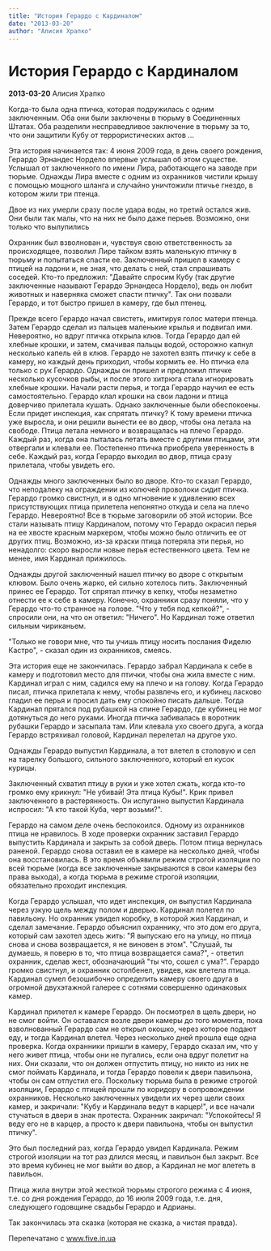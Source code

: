 ```yaml
---
title: "История Герардо с Кардиналом"
date: "2013-03-20"
author: "Алисия Храпко"
---
```


# История Герардо с Кардиналом

**2013-03-20** Алисия Храпко

Когда-то была одна птичка, которая подружилась с одним заключенным. Оба они были заключены в тюрьму в Соединенных Штатах. Оба разделили несправедливое заключение в тюрьму за то, что они защитили Кубу от террористических актов ...

Эта история начинается так: 4 июня 2009 года, в день своего рождения, Герардо Эрнандес Нордело впервые услышал об этом существе. Услышал от заключенного по имени Лира, работающего на заводе при тюрьме. Однажды Лира вместе с одним из охранников чистили крышу с помощью мощного шланга и случайно уничтожили птичье гнездо, в котором жили три птенца.

Двое из них умерли сразу после удара воды, но третий остался жив. Они были так малы, что на них не было даже перьев. Возможно, они только что вылупились

Охранник был взволнован и, чувствуя свою ответственность за происходящее, позволил Лире тайком взять маленькую птичку в тюрьму и попытаться спасти ее. Заключенный пришел в камеру с птицей на ладони и, не зная, что делать с ней, стал спрашивать соседей. Кто-то предложил: "Давайте спросим Кубу (так другие заключенные называют Герардо Эрнандеса Нордело), ведь он любит животных и наверняка сможет спасти птичку". Так они позвали Герардо, и тот быстро пришел в камеру, где был птенец.

Прежде всего Герардо начал свистеть, имитируя голос матери птенца. Затем Герардо сделал из пальцев маленькие крылья и подвигал ими. Невероятно, но вдруг птичка открыла клюв. Тогда Герардо дал ей хлебные крошки, и затем, смачивая пальцы водой, осторожно капнул несколько капель ей в клюв. Герардо не захотел взять птичку к себе в камеру, но каждый день приходил, чтобы кормить ее. Но птичка ела только с рук Герардо. Однажды он пришел и предложил птичке несколько кусочков рыбы, и после этого хитрюга стала игнорировать хлебные крошки. Начали расти перья, и тогда Герардо научил ее есть самостоятельно. Герардо клал крошки на свои ладони и птица доверчиво прилетала кушать. Однако заключенные были обеспокоены. Если придет инспекция, как спрятать птичку? К тому времени птичка уже выросла, и они решили вынести ее во двор, чтобы она летала на свободе. Птица летала немного и возвращалась на плечо Герардо. Каждый раз, когда она пыталась летать вместе с другими птицами, эти отвергали и клевали ее. Постепенно птичка приобрела уверенность в себе. Каждый раз, когда Герардо выходил во двор, птица сразу прилетала, чтобы увидеть его.

Однажды много заключенных было во дворе. Кто-то сказал Герардо, что неподалеку на ограждении из колючей проволоки сидит птичка. Герардо громко свистнул, и в одно мгновение к удивлению всех присутствующих птица прилетела непонятно откуда и села на плечо Герардо. Невероятно! Все в тюрьме заговорили об этой истории. Все стали называть птицу Кардиналом, потому что Герардо окрасил перья на ее хвосте красным маркером, чтобы можно было отличить ее от других птиц. Возможно, из-за краски птица потеряла эти перья, но ненадолго: скоро выросли новые перья естественного цвета. Тем не менее, имя Кардинал прижилось.

Однажды другой заключенный нашел птичку во дворе с открытым клювом. Было очень жарко, ей сильно хотелось пить. Заключенный принес ее Герардо. Тот спрятал птичку в кепку, чтобы незаметно отнести ее к себе в камеру. Конечно, охранники сразу поняли, что у Герардо что-то странное на голове. "Что у тебя под кепкой?", - спросили они, на что он ответил: "Ничего". Но Кардинал тоже ответил сильным чириканьем.

"Только не говори мне, что ты учишь птицу носить послания Фиделю Кастро", - сказал один из охранников, смеясь.

Эта история еще не закончилась. Герардо забрал Кардинала к себе в камеру и подготовил место для птички, чтобы она жила вместе с ним. Кардинал играл с ним, садился ему на плечо и на голову. Когда Герардо писал, птичка прилетала к нему, чтобы развлечь его, и кубинец ласково гладил ее перья и просил дать ему спокойно писать дальше. Тогда Кардинал прятался под рубашкой на спине Герардо, где кубинец не мог дотянуться до него руками. Иногда птичка забивалась в воротник рубашки Герардо и засыпала там. Или клевала ухо своего друга, а когда Герардо встряхивал головой, Кардинал перелетал на другое ухо.

Однажды Герардо выпустил Кардинала, а тот влетел в столовую и сел на тарелку большого, сильного заключенного, который ел кусок курицы.

Заключенный схватил птицу в руки и уже хотел сжать, когда кто-то громко ему крикнул: "Не убивай! Эта птица Кубы!". Крик привел заключенного в растерянность. Он испуганно выпустил Кардинала испросил: "А кто такой Куба, черт возьми?".

Герардо на самом деле очень беспокоился. Одному из охранников птица не нравилось. В ходе проверки охранник заставил Герардо выпустить Кардинала и закрыть за собой дверь. Потом птица вернулась раненой. Герардо снова оставил ее в камере на несколько дней, чтобы она восстановилась. В это время объявили режим строгой изоляции по всей тюрьме (когда все заключенные закрываются в свои камеры без права выхода), а когда тюрьма в режиме строгой изоляции, обязательно проходит инспекция.

Когда Герардо услышал, что идет инспекция, он выпустил Кардинала через узкую щель между полом и дверью. Кардинал полетел по павильону. Но охранник увидел коробку, в которой жил Кардинал, и сделал замечание. Герардо объяснил охраннику, что это дом его друга, который сам захотел здесь жить: "Я выпускаю его на улицу, но птица снова и снова возвращается, я не виновен в этом". "Слушай, ты думаешь, я поверю в то, что птица возвращается сама?", - ответил охранник, сделав жест, обозначающий "ты что, сошел с ума?". Герардо громко свистнул, и охранник остолбенел, увидев, как влетела птица. Кардинал сумел безошибочно определить камеру своего друга в огромной двухэтажной галерее с сотнями совершенно одинаковых камер.

Кардинал прилетел к камере Герардо. Он посмотрел в щель двери, но не смог войти. Он оставался возле двери камеры до того момента, пока взволнованный Герардо сам не открыл окошко, через которое подают еду, и тогда Кардинал влетел. Через несколько дней прошла еще одна проверка. Когда охранники пришли в камеру, Герардо сказал им, что у него живет птица, чтобы они не пугались, если она вдруг полетит на них. Они сказали, что он должен отпустить птицу, но никто из них не смог поймать Кардинала, и тогда Герардо повели к двери павильона, чтобы он сам отпустил его. Поскольку тюрьма была в режиме строгой изоляции, Герардо с птицей прошли по коридору в сопровождении охранников. Несколько заключенных увидели их через щели своих камер, и закричали: "Кубу и Кардинала ведут в карцер!", и все начали стучаться в двери в знак протеста. Охранник закричал: "Успокойтесь! Я веду его не в карцер, а просто к двери павильона, чтобы он выпустил птичку".

Это был последний раз, когда Герардо увидел Кардинала. Режим строгой изоляции на тот раз длился месяц, и павильон был закрыт. Все это время кубинец не мог выйти во двор, а Кардинал не мог влететь в павильон.

Птица жила внутри этой жесткой тюрьмы строгого режима с 4 июня, т.е. со дня рождения Герардо, до 16 июля 2009 года, т.е. дня, следующего годовщине свадьбы Герардо и Адрианы.

Так закончилась эта сказка (которая не сказка, а чистая правда).

Перепечатано с www.five.in.ua